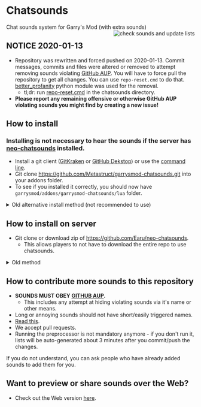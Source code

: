 Chatsounds
==========

Chat sounds system for Garry's Mod (with extra sounds)
<a href="https://github.com/Metastruct/garrysmod-chatsounds/actions/workflows/push.yml"><img align="right" alt="check sounds and update lists" src="https://github.com/Metastruct/garrysmod-chatsounds/actions/workflows/push.yml/badge.svg?branch=master" /></a>

## NOTICE 2020-01-13
 - Repository was rewritten and forced pushed on 2020-01-13. Commit messages, commits and files were altered or removed to attempt removing sounds violating [GitHub AUP](https://help.github.com/en/github/site-policy/github-acceptable-use-policies#2-content-restrictions). You will have to force pull the repository to get all changes. You can use `repo-reset.cmd` to do that. [better_profanity](https://pypi.org/project/better-profanity/) python module was used for the removal. 
   - tl;dr: run [repo-reset.cmd](https://raw.githubusercontent.com/Metastruct/garrysmod-chatsounds/master/repo-reset.cmd) in the chatsounds directory.
 - **Please report any remaining offensive or otherwise GitHub AUP violating sounds you might find by creating a new issue!**

## How to install
### Installing is not necessary to hear the sounds if the server has [neo-chatsounds](https://github.com/Earu/neo-chatsounds) installed.
 - Install a git client ([GitKraken](https://www.gitkraken.com) or [GitHub Dekstop](https://desktop.github.com)) or use the [command line](https://docs.gitlab.com/ee/gitlab-basics/start-using-git.html).
 - Git clone https://github.com/Metastruct/garrysmod-chatsounds.git into your addons folder.
 - To see if you installed it correctly, you should now have ```garrysmod/addons/garrysmod-chatsounds/lua``` folder.

<details>
 <summary>Old alternative install method (not recommended to use)</summary>

 - Install subversion client: http://tortoisesvn.net/downloads.html
 - Checkout: https://github.com/Metastruct/garrysmod-chatsounds/trunk
 - Save to ```garrysmod/addons/garrysmod-chatsounds```
 - To see if you installed it correctly, you should now have ```garrysmod/addons/garrysmod-chatsounds/lua``` folder
</details>

## How to install on server
 - Git clone or download zip of https://github.com/Earu/neo-chatsounds. 
   - This allows players to not have to download the entire repo to use chatsounds.

<details>
 <summary>Old method</summary>
 
 - Create directory ```garrysmod/addons/garrysmod-chatsounds```
 - Checkout: ```https://github.com/Metastruct/garrysmod-chatsounds/trunk/lua``` to ```garrysmod/addons/garrysmod-chatsounds/lua```
 - To see if you installed it correctly, you should now have ```garrysmod/addons/garrysmod-chatsounds/lua/autorun/chatsounds.lua``` file.
</details>

## How to contribute more sounds to this repository
 - **SOUNDS MUST OBEY [GITHUB AUP](https://help.github.com/en/github/site-policy/github-acceptable-use-policies#2-content-restrictions).**
   - This includes any attempt at hiding violating sounds via it's name or other means.
 - Long or annoying sounds should not have short/easily triggered names.
 - [Read this](https://github.com/Metastruct/garrysmod-chatsounds/blob/master/HOW%20TO%20ADD%20SOUNDS.txt).
 - We accept pull requests.
 - Running the preprocessor is not mandatory anymore - if you don't run it, lists will be auto-generated about 3 minutes after you commit/push the changes.
 
If you do not understand, you can ask people who have already added sounds to add them for you.

## Want to preview or share sounds over the Web?
 - Check out the Web version [here](https://cs.spiralp.xyz/).
